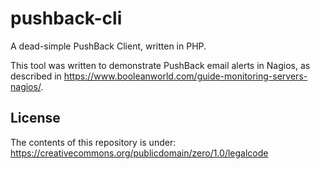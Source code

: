 # pushback-cli

A dead-simple PushBack Client, written in PHP.

This tool was written to demonstrate PushBack email alerts in Nagios, as described in <https://www.booleanworld.com/guide-monitoring-servers-nagios/>.

## License

The contents of this repository is under: <https://creativecommons.org/publicdomain/zero/1.0/legalcode>
